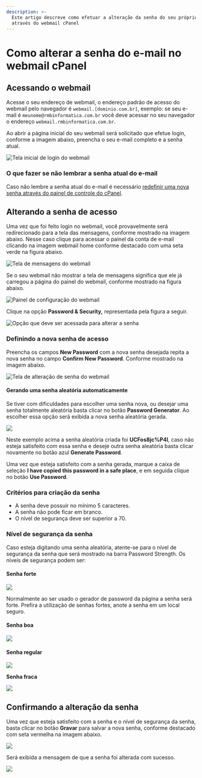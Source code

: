 ```yaml
---
description: >-
  Este artigo descreve como efetuar a alteração da senha do seu próprio e-mail
  através do webmail cPanel
---
```


# Como alterar a senha do e-mail no webmail cPanel

## Acessando o webmail

Acesse o seu endereço de webmail, o endereço padrão de acesso do webmail pelo navegador é `webmail.[dominio.com.br]`, exemplo: se seu e-mail é `meunome@rmbinformatica.com.br` você deve acessar no seu navegador o endereço `webmail.rmbinformatica.com.br`.

Ao abrir a página inicial do seu webmail será solicitado que efetue login, conforme a imagem abaixo, preencha o seu e-mail completo e a senha atual.

![Tela inicial de login do webmail](<../../.gitbook/assets/image (67).png>)

### O que fazer se não lembrar a senha atual do e-mail

Caso não lembre a senha atual do e-mail é necessário [redefinir uma nova senha através do painel de controle do cPanel](como-redefinir-a-senha-de-um-e-mail-no-painel-de-controle-cpanel.md).

## Alterando a senha de acesso

Uma vez que foi feito login no webmail, você provavelmente será redirecionado para a tela das mensagens, conforme mostrado na imagem abaixo. Nesse caso clique para acessar o painel da conta de e-mail clicando na imagem webmail home conforme destacado com uma seta verde na figura abaixo.

![Tela de mensagens do webmail](<../../.gitbook/assets/image (22).png>)

Se o seu webmail não mostrar a tela de mensagens significa que ele já carregou a página do painel do webmail, conforme mostrado na figura abaixo.

![Painel de configuração do webmail](<../../.gitbook/assets/image (46).png>)

Clique na opção **Password & Security,** representada pela figura a seguir.

![Opção que deve ser acessada para alterar a senha](<../../.gitbook/assets/image (65).png>)

### Definindo a nova senha de acesso

Preencha os campos **New Password** com a nova senha desejada repita a nova senha no campo **Confirm New Password**. Conforme mostrado na imagem abaixo.

![Tela de alteração de senha do webmail](<../../.gitbook/assets/image (89).png>)

#### Gerando uma senha aleatória automaticamente

Se tiver com dificuldades para escolher uma senha nova, ou desejar uma senha totalmente aleatória basta clicar no botão **Password Generator**. Ao escolher essa opção será exibida a nova senha aleatória gerada.

![](<../../.gitbook/assets/image (35).png>)

Neste exemplo acima a senha aleatória criada foi **UCFos8jc%P4I**, caso não esteja satisfeito com essa senha e deseje outra senha aleatória basta clicar novamente no botão azul **Generate Password**.&#x20;

Uma vez que esteja satisfeito com a senha gerada, marque a caixa de seleção **I have copied this password in a safe place**, e em seguida clique no botão **Use Password**.

### Critérios para criação da senha

* A senha deve possuir no mínimo 5 caracteres.
* A senha não pode ficar em branco.
* O nível de segurança deve ser superior a 70.

### Nível de segurança da senha

Caso esteja digitando uma senha aleatória, atente-se para o nível de segurança da senha que será mostrado na barra Password Strength. Os níveis de segurança podem ser:

#### Senha forte

![](<../../.gitbook/assets/image (82).png>)

Normalmente ao ser usado o gerador de password da página a senha será forte. Prefira a utilização de senhas fortes, anote a senha em um local seguro.

#### Senha boa

![](<../../.gitbook/assets/image (16).png>)

#### Senha regular

![](<../../.gitbook/assets/image (53).png>)

**Senha fraca**

![](<../../.gitbook/assets/image (59).png>)

## Confirmando a alteração da senha

Uma vez que esteja satisfeito com a senha e o nível de segurança da senha, basta clicar no botão **Gravar** para salvar a nova senha, conforme destacado com seta vermelha na imagem abaixo.

![](<../../.gitbook/assets/image (11).png>)

Será exibida a mensagem de que a senha foi alterada com sucesso.

![](<../../.gitbook/assets/image (54).png>)
